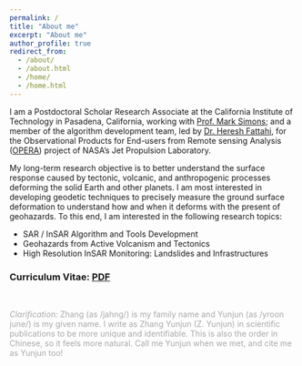 ```yaml
---
permalink: /
title: "About me"
excerpt: "About me"
author_profile: true
redirect_from: 
  - /about/
  - /about.html
  - /home/
  - /home.html
---
```


I am a Postdoctoral Scholar Research Associate at the California Institute of Technology in Pasadena, California, working with [Prof. Mark Simons](http://web.gps.caltech.edu/~simons/); and a member of the algorithm development team, led by [Dr. Heresh Fattahi](https://scholar.google.com/citations?user=k8ocNo4AAAAJ&hl=en), for the Observational Products for End-users from Remote sensing Analysis ([OPERA](https://www.jpl.nasa.gov/go/opera)) project of NASA’s Jet Propulsion Laboratory.

My long-term research objective is to better understand the surface response caused by tectonic, volcanic, and anthropogenic processes deforming the solid Earth and other planets. I am most interested in developing geodetic techniques to precisely measure the ground surface deformation to understand how and when it deforms with the present of geohazards. To this end, I am interested in the following research topics:

+ SAR / InSAR Algorithm and Tools Development
+ Geohazards from Active Volcanism and Tectonics
+ High Resolution InSAR Monitoring: Landslides and Infrastructures

### Curriculum Vitae: [PDF](https://yunjunz.github.io/files/CV_Yunjun.pdf) ###

<br/>    

<span style="color:darkgray">_Clarification:_ Zhang (as /jahng/) is my family name and Yunjun (as /yroon june/) is my given name. I write as Zhang Yunjun (Z. Yunjun) in scientific publications to be more unique and identifiable. This is also the order in Chinese, so it feels more natural. Call me Yunjun when we met, and cite me as Yunjun too!</span>
